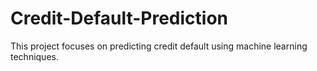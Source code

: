 # Credit-Default-Prediction
This project focuses on predicting credit default using machine learning techniques.

